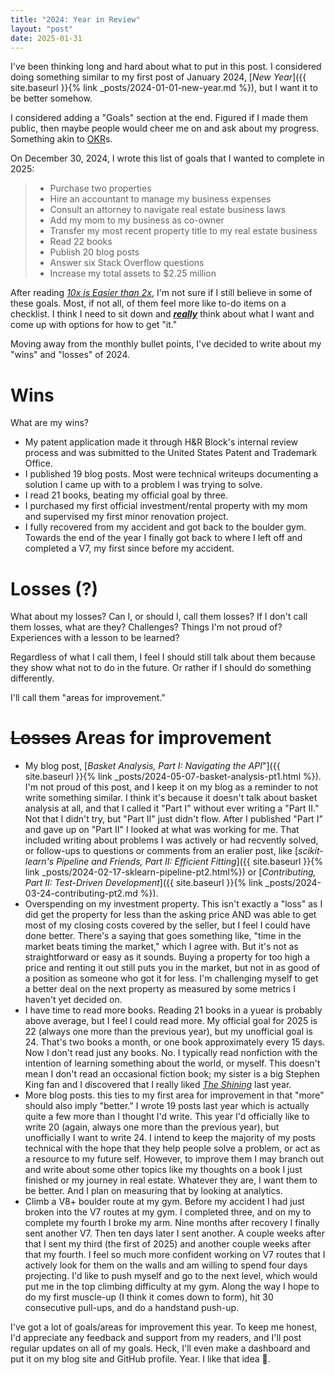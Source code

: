 ```yaml
---
title: "2024: Year in Review"
layout: "post"
date: 2025-01-31
---
```


I've been thinking long and hard about what to put in this post.
I considered doing something similar to my first post of January 2024,
[_New Year_]({{ site.baseurl }}{% link _posts/2024-01-01-new-year.md %}), but I want it to be better somehow.

I considered adding a "Goals" section at the end.
Figured if I made them public, then maybe people would cheer me on and ask about my progress.
Something akin to [OKR](https://www.whatmatters.com/faqs/okr-meaning-definition-example)s.

On December 30, 2024, I wrote this list of goals that I wanted to complete in 2025:
> - Purchase two properties
> - Hire an accountant to manage my business expenses
> - Consult an attorney to navigate real estate business laws
> - Add my mom to my business as co-owner
> - Transfer my most recent property title to my real estate business
> - Read 22 books
> - Publish 20 blog posts
> - Answer six Stack Overflow questions
> - Increase my total assets to $2.25 million

After reading [_10x is Easier than 2x_](https://10xeasierbook.com/),
I'm not sure if I still believe in some of these goals.
Most, if not all, of them feel more like to-do items on a checklist.
I think I need to sit down and _**<u>really</u>**_ think about what I want and come up with options for how to get "it."

Moving away from the monthly bullet points, I've decided to write about my "wins" and "losses" of 2024.

# Wins
What are my wins?
- My patent application made it through H&R Block's internal review process and was submitted to the United States Patent and Trademark Office.
- I published 19 blog posts. Most were technical writeups documenting a solution I came up with to a problem I was trying to solve.
- I read 21 books, beating my official goal by three.
- I purchased my first official investment/rental property with my mom and supervised my first minor renovation project.
- I fully recovered from my accident and got back to the boulder gym. Towards the end of the year I finally got back to where I left off and completed a V7, my first since before my accident.

# Losses (?)
What about my losses?
Can I, or should I, call them losses?
If I don't call them losses, what are they?
Challenges?
Things I'm not proud of?
Experiences with a lesson to be learned?

Regardless of what I call them, I feel I should still talk about them because they show what not to do in the future.
Or rather if I should do something differently.

I'll call them "areas for improvement."

# ~~Losses~~ Areas for improvement
- My blog post, [_Basket Analysis, Part I: Navigating the API_"]({{ site.baseurl }}{% link _posts/2024-05-07-basket-analysis-pt1.html %}). I'm not proud of this post, and I keep it on my blog as a reminder to not write something similar. I think it's because it doesn't talk about basket analysis at all, and that I called it "Part I" without ever writing a "Part II." Not that I didn't try, but "Part II" just didn't flow. After I published "Part I" and gave up on "Part II" I looked at what was working for me. That included writing about problems I was actively or had recvently solved, or follow-ups to questions or comments from an eralier post, like [_scikit-learn's Pipeline and Friends, Part II: Efficient Fitting_]({{ site.baseurl }}{% link _posts/2024-02-17-sklearn-pipeline-pt2.html%}) or [_Contributing, Part II: Test-Driven Development_]({{ site.baseurl }}{% link _posts/2024-03-24-contributing-pt2.md %}).
- Overspending on my investment property. This isn't exactly a "loss" as I did get the property for less than the asking price AND was able to get most of my closing costs covered by the seller, but I feel I could have done better. There's a saying that goes something like, "time in the market beats timing the market," which I agree with. But it's not as straightforward or easy as it sounds. Buying a property for too high a price and renting it out still puts you in the market, but not in as good of a position as someone who got it for less. I'm challenging myself to get a better deal on the next property as measured by some metrics I haven't yet decided on.
- I have time to read more books. Reading 21 books in a yuear is probably above average, but I feel I could read more. My official goal for 2025 is 22 (always one more than the previous year), but my unofficial goal is 24. That's two books a month, or one book approximately every 15 days. Now I don't read just any books. No. I typically read nonfiction with the intention of learning something about the world, or myself. This doesn't mean I don't read an occasional fiction book; my sister is a big Stephen King fan and I discovered that I really liked [_The Shining_](https://www.goodreads.com/book/show/11588.The_Shining) last year.
- More blog posts. this ties to my first area for improvement in that "more" should also imply "better." I wrote 19 posts last year which is actually quite a few more than I thought I'd write. This year I'd officially like to write 20 (again, always one more than the previous year), but unofficially I want to write 24. I intend to keep the majority of my posts technical with the hope that they help people solve a problem, or act as a resource to my future self. However, to improve them I may branch out and write about some other topics like my thoughts on a book I just finished or my journey in real estate. Whatever they are, I want them to be better. And I plan on measuring that by looking at analytics.
- Climb a V8+ boulder route at my gym. Before my accident I had just broken into the V7 routes at my gym. I completed three, and on my to complete my fourth I broke my arm. Nine months after recovery I finally sent another V7. Then ten days later I sent another. A couple weeks after that I sent my third (the first of 2025) and another couple weeks after that my fourth. I feel so much more confident working on V7 routes that I actively look for them on the walls and am willing to spend four days projecting. I'd like to push myself and go to the next level, which would put me in the top climbing difficulty at my gym. Along the way I hope to do my first muscle-up (I think it comes down to form), hit 30 consecutive pull-ups, and do a handstand push-up.

I've got a lot of goals/areas for improvement this year.
To keep me honest, I'd appreciate any feedback and support from my readers,
and I'll post regular updates on all of my goals.
Heck, I'll even make a dashboard and put it on my blog site and GitHub profile.
Year.
I like that idea 🙂.